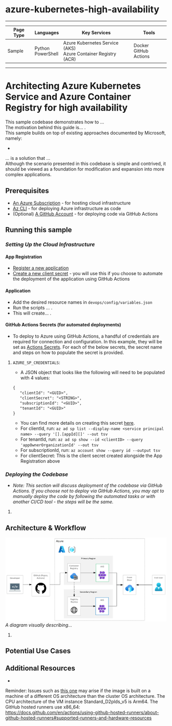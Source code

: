 # azure-kubernetes-high-availability

---

| Page Type | Languages              | Key Services                                                       | Tools                      |
| --------- | ---------------------- | ------------------------------------------------------------------ | -------------------------- |
| Sample    | Python <br> PowerShell | Azure Kubernetes Service (AKS) <br> Azure Container Registry (ACR) | Docker <br> GitHub Actions |

---

# Architecting Azure Kubernetes Service and Azure Container Registry for high availability

This sample codebase demonstrates how to ...
<br>
The motivation behind this guide is... .
<br>
This sample builds on top of existing approaches documented by Microsoft, namely:

-

... is a solution that ...
<br>
Although the scenario presented in this codebase is simple and contrived, it should be viewed as a foundation for modification and expansion into more complex applications.

## Prerequisites

-   [An Azure Subscription](https://azure.microsoft.com/en-us/free/) - for hosting cloud infrastructure
-   [Az CLI](https://learn.microsoft.com/en-us/cli/azure/install-azure-cli) - for deploying Azure infrastructure as code
-   (Optional) [A GitHub Account](https://github.com/join) - for deploying code via GitHub Actions

## Running this sample

### _*Setting Up the Cloud Infrastructure*_

#### App Registration

-   [Register a new application](https://learn.microsoft.com/en-us/azure/active-directory/develop/quickstart-register-app)
-   [Create a new client secret](https://learn.microsoft.com/en-us/azure/active-directory/develop/quickstart-register-app#add-a-client-secret) - you will use this if you choose to automate the deployment of the application using GitHub Actions

#### Application

-   Add the desired resource names in `devops/config/variables.json`
-   Run the scripts ... .
-   This will create... .

#### GitHub Actions Secrets (for automated deployments)

-   To deploy to Azure using GitHub Actions, a handful of credentials are required for connection and configuration. In this example, they will be set as [Actions Secrets](https://docs.github.com/en/rest/actions/secrets?apiVersion=2022-11-28). For each of the below secrets, the secret name and steps on how to populate the secret is provided.

1.  `AZURE_SP_CREDENTIALS`:

    -   A JSON object that looks like the following will need to be populated with 4 values:

    ```
    {
       "clientId": "<GUID>",
       "clientSecret": "<STRING>",
       "subscriptionId": "<GUID>",
       "tenantId": "<GUID>"
    }
    ```

    -   You can find more details on creating this secret [here](https://github.com/marketplace/actions/azure-login#configure-a-service-principal-with-a-secret).
    -   For clientId, run: `az ad sp list --display-name <service principal name> --query '[].[appId][]' --out tsv`
    -   For tenantId, run: `az ad sp show --id <clientID> --query 'appOwnerOrganizationId' --out tsv`
    -   For subscriptionId, run: `az account show --query id --output tsv`
    -   For clientSecret: This is the client secret created alongside the App Registration above

### _*Deploying the Codebase*_

-   _Note: This section will discuss deployment of the codebase via GitHub Actions. If you choose not to deploy via GitHub Actions, you may opt to manually deploy the code by following the automated tasks or with another CI/CD tool - the steps will be the same._

1.

## Architecture & Workflow

![AKS High Availability](/docs/diagram.png)
_A diagram visually describing..._

1.

## Potential Use Cases

## Additional Resources

-   []()

Reminder: Issues such as [this one](https://stackoverflow.com/questions/42494853/standard-init-linux-go178-exec-user-process-caused-exec-format-error) may arise if the image is built on a machine of a different OS architecture than the cluster OS architecture.
The CPU architecture of the VM instance Standard_D2plds_v5 is Arm64.
The GitHub hosted runners use x86_64: https://docs.github.com/en/actions/using-github-hosted-runners/about-github-hosted-runners#supported-runners-and-hardware-resources
